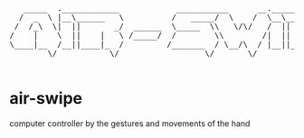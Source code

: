 
<pre>

   _____  .____________            ___________      __._______________________
  /  _  \ |__\______   \          /   _____/  \    /  \__\______   \_   _____/
 /  /_\  \|  ||       _/  ______  \_____  \\   \/\/   /  ||     ___/|    __)_ 
/    |    \  ||    |   \ /_____/  /        \\        /|  ||    |    |        \
\____|__  /__||____|_  /         /_______  / \__/\  / |__||____|   /_______  /
        \/           \/                  \/       \/                       \/ 

</pre>



# air-swipe
computer controller by the gestures and movements of the hand
